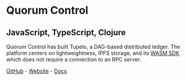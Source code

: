 # Quorum Control
## JavaScript, TypeScript, Clojure

Quorum Control has built Tupelo, a DAG-based distributed ledger. The platform centers on lightweightness, IPFS storage, and its [WASM SDK](https://www.quorumcontrol.com/blog/2019/8/22/new-wasm-based-sdk-for-tupelo) which does not require a connection to an RPC server.

[GitHub](https://github.com/quorumcontrol) - [Website](https://www.quorumcontrol.com/) - [Docs](https://docs.quorumcontrol.com/) 